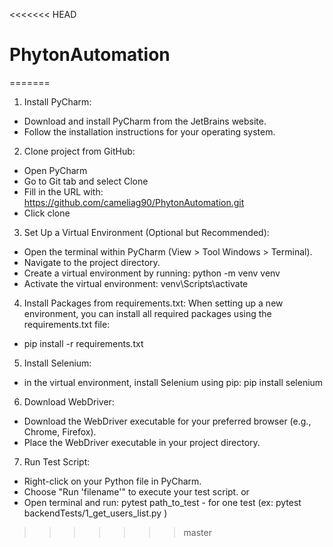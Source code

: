 <<<<<<< HEAD
# PhytonAutomation
=======
1. Install PyCharm:

- Download and install PyCharm from the JetBrains website.
- Follow the installation instructions for your operating system.

2. Clone project from GitHub:
- Open PyCharm
- Go to Git tab and select Clone
- Fill in the URL with: https://github.com/cameliag90/PhytonAutomation.git
- Click clone

3. Set Up a Virtual Environment (Optional but Recommended):

- Open the terminal within PyCharm (View > Tool Windows > Terminal).
- Navigate to the project directory.
- Create a virtual environment by running: python -m venv venv
- Activate the virtual environment: venv\Scripts\activate

4. Install Packages from requirements.txt:
When setting up a new environment, you can install all required packages using the requirements.txt file:

- pip install -r requirements.txt

5. Install Selenium:

- in the virtual environment, install Selenium using pip: pip install selenium

6. Download WebDriver:

- Download the WebDriver executable for your preferred browser (e.g., Chrome, Firefox).
- Place the WebDriver executable in your project directory.


7. Run Test Script:

- Right-click on your Python file in PyCharm.
- Choose "Run 'filename'" to execute your test script.
or
- Open terminal and run: pytest path_to_test - for one test (ex: pytest backendTests/1_get_users_list.py )
>>>>>>> master
